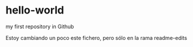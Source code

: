 # hello-world
my first repository in Github

Estoy cambiando un poco este fichero, pero sólo en la rama readme-edits
